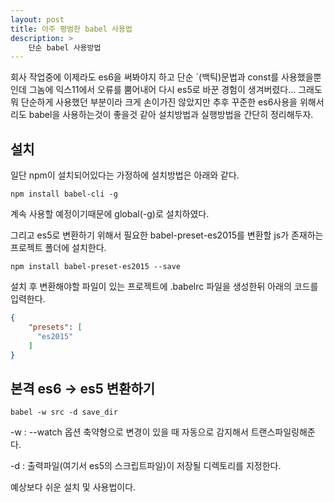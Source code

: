 ```yaml
---
layout: post
title: 아주 평범한 babel 사용법
description: >
    단순 babel 사용방법
---
```


 회사 작업중에 이제라도 es6을 써봐야지 하고 단순 `(백틱)문법과 const를 사용했을뿐인데 그놈에 익스11에서 오류를 뿜어내어 다시 es5로 바꾼 경험이 생겨버렸다... 그래도 뭐 단순하게 사용했던 부분이라 크게 손이가진 않았지만 추후 꾸준한 es6사용을 위해서리도 babel을 사용하는것이 좋을것 같아 설치방법과 실행방법을 간단히 정리해두자.

## 설치
일단 npm이 설치되어있다는 가정하에 설치방법은 아래와 같다.
~~~
npm install babel-cli -g
~~~ 
계속 사용할 예정이기때문에 global(-g)로 설치하였다.
    

그리고 es5로 변환하기 위해서 필요한 babel-preset-es2015를 변환할 js가 존재하는 프로젝트 폴더에 설치한다.
~~~
npm install babel-preset-es2015 --save
~~~


설치 후 변환해야할 파일이 있는 프로젝트에 .babelrc 파일을 생성한뒤 아래의 코드를 입력한다.
~~~ json
{
    "presets": [
      "es2015"
    ]
}
~~~



## 본격 es6 -> es5 변환하기
~~~ 
babel -w src -d save_dir
~~~
-w : --watch 옵션 축약형으로 변경이 있을 때 자동으로 감지해서 트랜스파일링해준다.

-d : 출력파일(여기서 es5의 스크립트파일)이 저장될 디렉토리를 지정한다.


예상보다 쉬운 설치 및 사용법이다.   